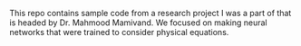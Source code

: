 This repo contains sample code from a research project I was a part of that is headed by Dr. Mahmood Mamivand. We focused on making neural networks that were trained to consider physical equations.
